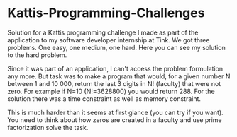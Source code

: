 # Kattis-Programming-Challenges

Solution for a Kattis programming challenge I made as part of the application to my software developer internship at Tink. We got three problems. One easy, one medium, one hard. Here you can see my solution to the hard problem.

Since it was part of an application, I can't access the problem formulation any more. But task was to make a program that would, for a given number N between 1 and 10 000, return the last 3 digits in N! (faculty) that were not zero. For example if N=10 (N!=3628800) you would return 288. For the solution there was a time constraint as well as memory constraint.

This is much harder than it seems at first glance (you can try if you want). You need to think about how zeros are created in a faculty and use prime factorization solve the task.
